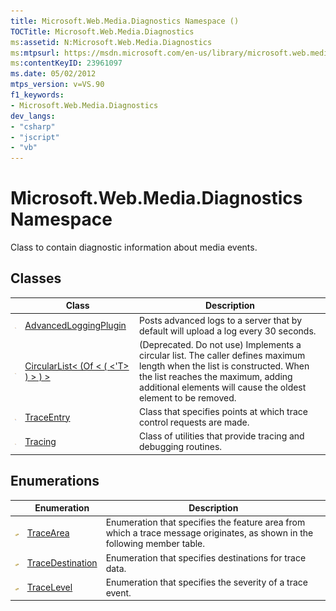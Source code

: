 ```yaml
---
title: Microsoft.Web.Media.Diagnostics Namespace ()
TOCTitle: Microsoft.Web.Media.Diagnostics
ms:assetid: N:Microsoft.Web.Media.Diagnostics
ms:mtpsurl: https://msdn.microsoft.com/en-us/library/microsoft.web.media.diagnostics(v=VS.90)
ms:contentKeyID: 23961097
ms.date: 05/02/2012
mtps_version: v=VS.90
f1_keywords:
- Microsoft.Web.Media.Diagnostics
dev_langs:
- "csharp"
- "jscript"
- "vb"
---
```


# Microsoft.Web.Media.Diagnostics Namespace

Class to contain diagnostic information about media events.

## Classes

||Class|Description|
|--- |--- |--- |
|![Public class](images/Ee532677.pubclass(en-us,VS.90).gif "Public class")|[AdvancedLoggingPlugin](advancedloggingplugin-class-microsoft-web-media-diagnostics_1.md)|Posts advanced logs to a server that by default will upload a log every 30 seconds.|
|![Public class](images/Ee532677.pubclass(en-us,VS.90).gif "Public class")|[CircularList< (Of < ( <'T> ) > ) >](circularlist-t-class-microsoft-web-media-diagnostics_1.md)|(Deprecated. Do not use) Implements a circular list. The caller defines maximum length when the list is constructed. When the list reaches the maximum, adding additional elements will cause the oldest element to be removed.|
|![Public class](images/Ee532677.pubclass(en-us,VS.90).gif "Public class")|[TraceEntry](traceentry-class-microsoft-web-media-diagnostics_1.md)|Class that specifies points at which trace control requests are made.|
|![Public class](images/Ee532677.pubclass(en-us,VS.90).gif "Public class")|[Tracing](tracing-class-microsoft-web-media-diagnostics_1.md)|Class of utilities that provide tracing and debugging routines.|


## Enumerations

||Enumeration|Description|
|--- |--- |--- |
|![Public enumeration](images/Ee532677.pubenumeration(en-us,VS.90).gif "Public enumeration")|[TraceArea](tracearea-enumeration-microsoft-web-media-diagnostics_1.md)|Enumeration that specifies the feature area from which a trace message originates, as shown in the following member table.|
|![Public enumeration](images/Ee532677.pubenumeration(en-us,VS.90).gif "Public enumeration")|[TraceDestination](tracedestination-enumeration-microsoft-web-media-diagnostics_1.md)|Enumeration that specifies destinations for trace data.|
|![Public enumeration](images/Ee532677.pubenumeration(en-us,VS.90).gif "Public enumeration")|[TraceLevel](tracelevel-enumeration-microsoft-web-media-diagnostics_1.md)|Enumeration that specifies the severity of a trace event.|
